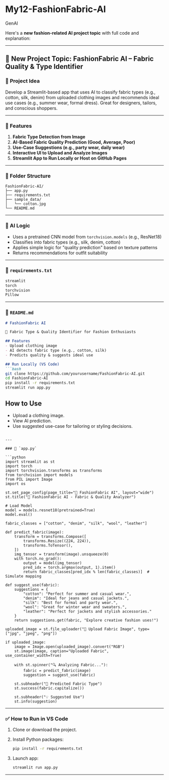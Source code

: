 # My12-FashionFabric-AI
GenAI

Here's a **new fashion-related AI project topic** with full code and explanation:

---

## 🧵 New Project Topic: **FashionFabric AI – Fabric Quality & Type Identifier**

### 🧠 **Project Idea**

Develop a Streamlit-based app that uses AI to classify fabric types (e.g., cotton, silk, denim) from uploaded clothing images and recommends ideal use cases (e.g., summer wear, formal dress). Great for designers, tailors, and conscious shoppers.

---

### 🔧 Features

1. **Fabric Type Detection from Image**
2. **AI-Based Fabric Quality Prediction (Good, Average, Poor)**
3. **Use-Case Suggestions (e.g., party wear, daily wear)**
4. **Interactive UI to Upload and Analyze Images**
5. **Streamlit App to Run Locally or Host on GitHub Pages**

---

### 📁 Folder Structure

```
FashionFabric-AI/
├── app.py
├── requirements.txt
├── sample_data/
│   └── cotton.jpg
└── README.md
```

---

### 🧠 AI Logic

* Uses a pretrained CNN model from `torchvision.models` (e.g., ResNet18)
* Classifies into fabric types (e.g., silk, denim, cotton)
* Applies simple logic for "quality prediction" based on texture patterns
* Returns recommendations for outfit suitability

---

### 📜 `requirements.txt`

```txt
streamlit
torch
torchvision
Pillow
```

---

### 📄 `README.md`

````markdown
# FashionFabric AI

🧵 Fabric Type & Quality Identifier for Fashion Enthusiasts

## Features
- Upload clothing image
- AI detects fabric type (e.g., cotton, silk)
- Predicts quality & suggests ideal use

## Run Locally (VS Code)
```bash
git clone https://github.com/yourusername/FashionFabric-AI.git
cd FashionFabric-AI
pip install -r requirements.txt
streamlit run app.py
````

## How to Use

* Upload a clothing image.
* View AI prediction.
* Use suggested use-case for tailoring or styling decisions.

````

---

### 📄 `app.py`

```python
import streamlit as st
import torch
import torchvision.transforms as transforms
from torchvision import models
from PIL import Image
import os

st.set_page_config(page_title="🧵 FashionFabric AI", layout="wide")
st.title("🧵 FashionFabric AI - Fabric & Quality Analyzer")

# Load Model
model = models.resnet18(pretrained=True)
model.eval()

fabric_classes = ["cotton", "denim", "silk", "wool", "leather"]

def predict_fabric(image):
    transform = transforms.Compose([
        transforms.Resize((224, 224)),
        transforms.ToTensor(),
    ])
    img_tensor = transform(image).unsqueeze(0)
    with torch.no_grad():
        output = model(img_tensor)
        pred_idx = torch.argmax(output, 1).item()
        return fabric_classes[pred_idx % len(fabric_classes)]  # Simulate mapping

def suggest_use(fabric):
    suggestions = {
        "cotton": "Perfect for summer and casual wear.",
        "denim": "Ideal for jeans and casual jackets.",
        "silk": "Best for formal and party wear.",
        "wool": "Great for winter wear and sweaters.",
        "leather": "Perfect for jackets and stylish accessories."
    }
    return suggestions.get(fabric, "Explore creative fashion uses!")

uploaded_image = st.file_uploader("📸 Upload Fabric Image", type=["jpg", "jpeg", "png"])

if uploaded_image:
    image = Image.open(uploaded_image).convert("RGB")
    st.image(image, caption="Uploaded Fabric", use_container_width=True)

    with st.spinner("🔍 Analyzing Fabric..."):
        fabric = predict_fabric(image)
        suggestion = suggest_use(fabric)

    st.subheader("🧶 Predicted Fabric Type")
    st.success(fabric.capitalize())

    st.subheader("💡 Suggested Use")
    st.info(suggestion)
````

---

### ✅ How to Run in VS Code

1. Clone or download the project.
2. Install Python packages:

   ```bash
   pip install -r requirements.txt
   ```
3. Launch app:

   ```bash
   streamlit run app.py
   ```

---

